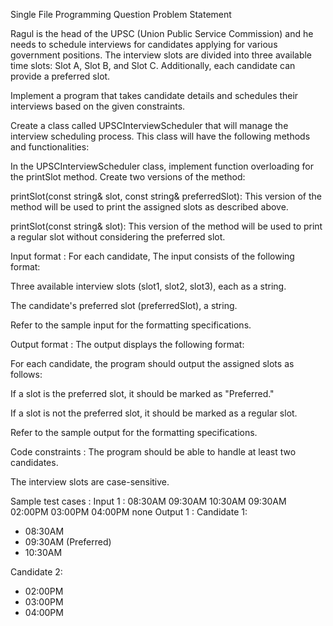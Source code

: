Single File Programming Question
Problem Statement



Ragul is the head of the UPSC (Union Public Service Commission) and he needs to schedule interviews for candidates applying for various government positions. The interview slots are divided into three available time slots: Slot A, Slot B, and Slot C. Additionally, each candidate can provide a preferred slot.



Implement a program that takes candidate details and schedules their interviews based on the given constraints.



Create a class called UPSCInterviewScheduler that will manage the interview scheduling process. This class will have the following methods and functionalities:



In the UPSCInterviewScheduler class, implement function overloading for the printSlot method. Create two versions of the method:



printSlot(const string& slot, const string& preferredSlot): This version of the method will be used to print the assigned slots as described above.

printSlot(const string& slot): This version of the method will be used to print a regular slot without considering the preferred slot.

Input format :
For each candidate, The input consists of the following format:



Three available interview slots (slot1, slot2, slot3), each as a string.

The candidate's preferred slot (preferredSlot), a string.



Refer to the sample input for the formatting specifications.

Output format :
The output displays the following format:



For each candidate, the program should output the assigned slots as follows:



If a slot is the preferred slot, it should be marked as "Preferred."

If a slot is not the preferred slot, it should be marked as a regular slot.



Refer to the sample output for the formatting specifications.

Code constraints :
The program should be able to handle at least two candidates.

The interview slots are case-sensitive.

Sample test cases :
Input 1 :
08:30AM 09:30AM 10:30AM
09:30AM
02:00PM 03:00PM 04:00PM
none
Output 1 :
Candidate 1:
- 08:30AM
- 09:30AM (Preferred)
- 10:30AM

Candidate 2:
- 02:00PM
- 03:00PM
- 04:00PM
